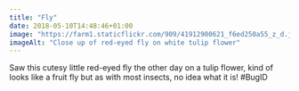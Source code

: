 ```yaml
---
title: "Fly"
date: 2018-05-10T14:48:46+01:00
image: "https://farm1.staticflickr.com/909/41912900621_f6ed250a55_z_d.jpg"
imageAlt: "Close up of red-eyed fly on white tulip flower"
---
```


Saw this cutesy little red-eyed fly the other day on a tulip flower, kind of looks like a fruit fly but as with most insects, no idea what it is! #BugID
